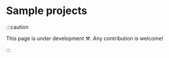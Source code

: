 # Sample projects

<head>
  <meta name="robots" content="noindex, nofollow" />
</head>

:::caution

This page is under development ⚒. Any contribution is welcome!

:::
